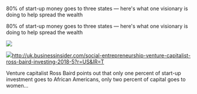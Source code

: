 80% of start-up money goes to three states — here's what one visionary is doing to help spread the wealth

80% of start-up money goes to three states — here's what one visionary is doing to help spread the wealth

![](../_resources/dcd199a237ae98fcfdb7f30daa3f7ef0.png)

![](../_resources/52a933c096825f5244ffae1aba48a3d7.png)http://uk.businessinsider.com/social-entrepreneurship-venture-capitalist-ross-baird-investing-2018-5?r=US&IR=T

Venture capitalist Ross Baird points out that only one percent of start-up investment goes to African Americans, only two percent of capital goes to women...